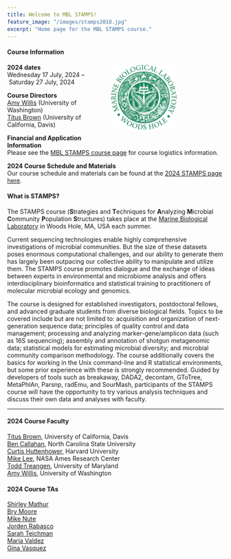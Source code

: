 ```yaml
---
title: Welcome to MBL STAMPS!
feature_image: "/images/stamps2018.jpg"
excerpt: "Home page for the MBL STAMPS course."
---
```


<a href="https://www.mbl.edu/"><img src="/images/MBL-logo.jpg" style="float: right; height: 150px; padding-right: 90px; padding-top: 25px; margin: 20px"></a>

#### Course Information  
**2024 dates**  
Wednesday 17 July, 2024 – Saturday 27 July, 2024

**Course Directors**  
[Amy Willis](https://statdivlab.github.io/) (University of Washington)  
[Titus Brown](https://www.vetmed.ucdavis.edu/faculty/c-titus-brown) (University of California, Davis)  

**Financial and Application Information**  
Please see the [MBL STAMPS course page](https://www.mbl.edu/education/courses/stamps/) for course logistics information. 

**2024 Course Schedule and Materials**  
Our course schedule and materials can be found at the [2024 STAMPS page here](https://github.com/mblstamps/stamps2024/wiki).


#### What is STAMPS?
The STAMPS course (**S**trategies and **T**echniques for **A**nalyzing **M**icrobial **C**ommunity **P**opulation **S**tructures) takes place at the [Marine Biological Laboratory](https://www.mbl.edu/) in Woods Hole, MA, USA each summer.  

Current sequencing technologies enable highly comprehensive investigations of microbial communities. But the size of these datasets poses enormous computational challenges, and our ability to generate them has largely been outpacing our collective ability to manipulate and utilize them. The STAMPS course promotes dialogue and the exchange of ideas between experts in environmental and microbiome analysis and offers interdisciplinary bioinformatics and statistical training to practitioners of molecular microbial ecology and genomics.  

The course is designed for established investigators, postdoctoral fellows, and advanced graduate students from diverse biological fields. Topics to be covered include but are not limited to: acquisition and organization of next-generation sequence data; principles of quality control and data management; processing and analyzing marker-gene/amplicon data (such as 16S sequencing); assembly and annotation of shotgun metagenomic data; statistical models for estimating microbial diversity; and microbial community comparison methodology. The course additionally covers the basics for working in the Unix command-line and R statistical environments, but some prior experience with these is strongly recommended. Guided by developers of tools such as breakaway, DADA2, decontam, GToTree, MetaPhlAn, Parsnp, radEmu, and SourMash, participants of the STAMPS course will have the opportunity to try various analysis techniques and discuss their own data and analyses with faculty.

---

#### 2024 Course Faculty

[Titus Brown](https://www.vetmed.ucdavis.edu/faculty/c-titus-brown), University of California, Davis  
[Ben Callahan](https://callahanlab.cvm.ncsu.edu/), North Carolina State University  
[Curtis Huttenhower](https://huttenhower.sph.harvard.edu/), Harvard University  
[Mike Lee](https://astrobiomike.github.io/research/), NASA Ames Research Center  
[Todd Treangen](https://csweb.rice.edu/todd-treangen), University of Maryland  
[Amy Willis](https://statdivlab.github.io), University of Washington  

#### 2024 Course TAs

[Shirley Mathur](https://www.linkedin.com/in/shirley-mathur-a1870a183/)    
[Bry Moore](https://www.linkedin.com/in/bryshal-moore-b3712a20b/)  
[Mike Nute](https://github.com/MGNute)   
[Jorden Rabasco](https://www.linkedin.com/in/jorden-rabasco-4a82bbab/)  
[Sarah Teichman](https://github.com/svteichman)  
[Maria Valdez](https://www.biostat.washington.edu/people/maria-valdez-cabrera)  
[Gina Vasquez](https://www.linkedin.com/in/gina-vazquez/)  